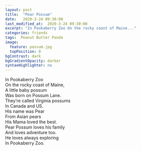 ```yaml
---
layout: post
title:  "Pear Possum"
date:   2020-3-24 09:30:00
last_modified_at:  2020-3-24 09:30:00
excerpt: "In Pookaberry Zoo On the rocky coast of Maine..."
categories: friends
tags:  Peanut Butter Panda
image:
  feature: possum.jpg
  topPosition: 0
bgContrast: dark
bgGradientOpacity: darker
syntaxHighlighter: no
---
```


In Pookaberry Zoo<br>
On the rocky coast of Maine,<br>
A little baby possum<br>
Was born on Possum Lane.<br>
They’re called Virginia possums<br>
In Canada and US.<br>
His name was Pear<br>
From Asian pears<br>
His Mama loved the best.<br>
Pear Possum loves his family<br>
And loves adventure too.<br>
He loves always exploring<br>
In Pookaberry Zoo.<br>
